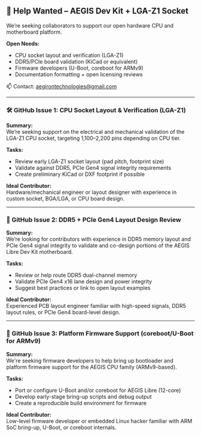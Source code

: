 ## 🚨 Help Wanted – AEGIS Dev Kit + LGA-Z1 Socket

We’re seeking collaborators to support our open hardware CPU and motherboard platform.

**Open Needs:**
- CPU socket layout and verification (LGA-Z1)
- DDR5/PCIe board validation (KiCad or equivalent)
- Firmware developers (U-Boot, coreboot for ARMv9)
- Documentation formatting + open licensing reviews

📫 Contact: aegirontechnologies@gmail.com

---

### 🛠 GitHub Issue 1: CPU Socket Layout & Verification (LGA-Z1)

**Summary:**  
We’re seeking support on the electrical and mechanical validation of the LGA-Z1 CPU socket, targeting 1,100–2,200 pins depending on CPU tier.

**Tasks:**
- Review early LGA-Z1 socket layout (pad pitch, footprint size)
- Validate against DDR5, PCIe Gen4 signal integrity requirements
- Create preliminary KiCad or DXF footprint if possible

**Ideal Contributor:**  
Hardware/mechanical engineer or layout designer with experience in custom socket, BGA/LGA, or CPU board design.

---

### 💾 GitHub Issue 2: DDR5 + PCIe Gen4 Layout Design Review

**Summary:**  
We’re looking for contributors with experience in DDR5 memory layout and PCIe Gen4 signal integrity to validate and co-design portions of the AEGIS Libre Dev Kit motherboard.

**Tasks:**
- Review or help route DDR5 dual-channel memory
- Validate PCIe Gen4 x16 lane design and power integrity
- Suggest best practices or link to open layout examples

**Ideal Contributor:**  
Experienced PCB layout engineer familiar with high-speed signals, DDR5 layout rules, or PCIe Gen4 board-level design.

---

### 🧬 GitHub Issue 3: Platform Firmware Support (coreboot/U-Boot for ARMv9)

**Summary:**  
We're seeking firmware developers to help bring up bootloader and platform firmware support for the AEGIS CPU family (ARMv9-based).

**Tasks:**
- Port or configure U-Boot and/or coreboot for AEGIS Libre (12-core)
- Develop early-stage bring-up scripts and debug output
- Create a reproducible build environment for firmware

**Ideal Contributor:**  
Low-level firmware developer or embedded Linux hacker familiar with ARM SoC bring-up, U-Boot, or coreboot internals.
